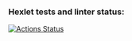 ### Hexlet tests and linter status:
[![Actions Status](https://github.com/dalum11/java-project-61/workflows/hexlet-check/badge.svg)](https://github.com/dalum11/java-project-61/actions)